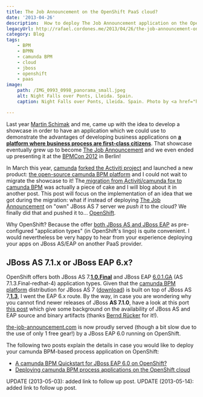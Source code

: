 ```yaml
---
title: The Job Announcement on the OpenShift PaaS cloud?
date: '2013-04-26'
description:  How to deploy The Job Announcement application on the OpenShift Cloud.
legacyUrl: http://rafael.cordones.me/2013/04/26/the-job-announcement-on-the-openshift-paas-cloud/
category: Blog 
tags: 
    - BPM
    - BPMN
    - camunda BPM
    - cloud
    - jboss 
    - openshift
    - paas
image:
    path: /IMG_0993_0998_panorama_small.jpeg
    alt: Night Falls over Ponts, Lleida. Spain.
    caption: Night Falls over Ponts, Lleida. Spain. Photo by <a href="http://rafael.cordones.me">Rafael Cordones</a>.

---
```


Last year <a href="http://plexiti.com/">Martin Schimak</a> and me, came up with the idea to develop a showcase in order to have an application which we could use to demonstrate the advantages of developing business applications on <a href="http://camunda.org"><strong>a platform where business process are first-class citizens</strong></a>. That showcase eventually grew up to become <a href="https://github.com/plexiti/the-job-announcement">The Job Announcement</a> and we even ended up presenting it at the <a href="http://www.bpmcon.de/impressionen-2012/">BPMCon 2012</a> in Berlin!

In March this year, <a href="http://www.camunda.com/">camunda</a> <a href="http://www.infoq.com/news/2013/03/Camunda-Forks-Activiti">forked the Activiti project</a> and launched a new product: <a href="http://camunda.org/">the open-source camunda BPM platform</a> and I could not wait to migrate the showcase to it! The<a href="http://docs.camunda.org/guides/migration-guide/"> migration from Activiti/camunda fox to camunda BPM</a> was actually a piece of cake and I will blog about it in another post. This post will focus on the implementation of an idea that we got during the migration: what if instead of deploying <a href="https://github.com/plexiti/the-job-announcement">The Job Announcement</a> on "own" JBoss AS 7 server we <em>push it</em> to the cloud? We finally did that and pushed it to… <a href="https://www.openshift.com/">OpenShift</a>.

Why OpenShift? Because the offer <a href="https://www.openshift.com/get-started/jboss">both JBoss AS and JBoss EAP</a> as pre-configured "application types" (in OpenShift's lingo) is quite convenient. I would nevertheless be very happy to hear from your experience deploying your apps on JBoss AS/EAP on another PaaS provider.

## JBoss AS 7.1.x or JBoss EAP 6.x?

OpenShift offers both JBoss AS 7.<strong><span style="text-decoration: underline;">1.0.Final</span></strong> and JBoss EAP <a href="http://6.0.1.ga/">6.0.1.GA</a> (AS 7.1.3.Final-redhat-4) application types. Given that the <a href="http://camunda.org/">camunda BPM platform</a> distribution for JBoss AS 7 (<a href="http://camunda.org/download/">download</a>) is built on top of JBoss AS 7<span style="text-decoration: underline;">.<b>1.3</b></span>, I went the EAP 6.x route. By the way, in case you are wondering why you cannot find newer releases of JBoss <strong>AS 7.1.0</strong>, have a look at this port <a href="https://community.jboss.org/blogs/mark.little/2013/03/07/eap-binaries-available-for-all-developers">this post</a> which give some background on the availability of JBoss AS and EAP source and binary artifacts (thanks <a href="http://camunda.org/community/team.html">Bernd Rücker</a> for it!).

<a href="http://the-job-announcement.com/">the-job-announcement.com</a> is now proudly served (though a bit slow due to the use of only 1 free gear!) by a JBoss EAP 6.0 running on OpenShift.

The following two posts explain the details in case you would like to deploy your camunda BPM-based process application on OpenShift:
* <a href="/blog/a-camunda-bpm-quickstart-for-jboss-eap-6-0-on-openshift/">A camunda BPM Quickstart for JBoss EAP 6.0 on OpenShift?</a>
* <a href="http://rafael.cordones.me/2013/05/14/deploying-camunda-bpm-process-applications-on-the-openshift-cloud/">Deploying camunda BPM process applications on the OpenShift cloud</a>


<alert type="info">
  UPDATE (2013-05-03): added link to follow up post.
</alert>
<alert type="info">
    UPDATE (2013-05-14): added link to follow up post.
</alert>
